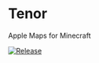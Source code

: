 # Tenor
Apple Maps for Minecraft

[![Release](https://github.com/WROracer/Tenor/actions/workflows/release.yml/badge.svg)](https://github.com/WROracer/Tenor/actions/workflows/release.yml)
